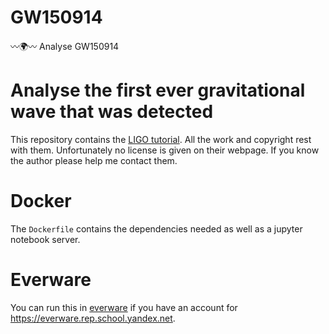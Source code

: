 # GW150914
:wavy_dash::earth_africa::wavy_dash: Analyse GW150914

# Analyse the first ever gravitational wave that was detected
This repository contains the [LIGO tutorial](https://losc.ligo.org/events/GW150914/). All the work and copyright rest with them. Unfortunately no
license is given on their webpage. If you know the author please
help me contact them.

# Docker
The `Dockerfile` contains the dependencies needed as well as a
jupyter notebook server.

# Everware
You can run this in [everware](http://everware.xyz) if you have an account for https://everware.rep.school.yandex.net.
